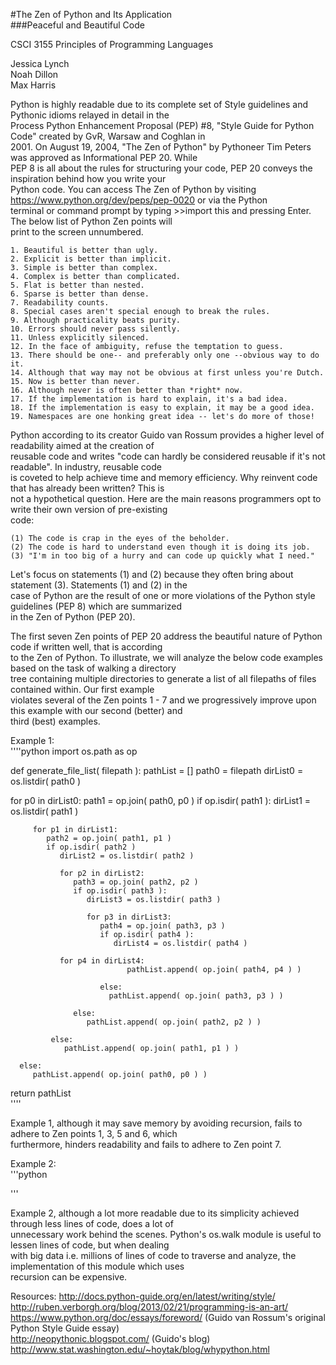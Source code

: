 #The Zen of Python and Its Application  
###Peaceful and Beautiful Code  

  
CSCI 3155 Principles of Programming Languages  
  
Jessica Lynch  
Noah Dillon   
Max Harris  

Python is highly readable due to its complete set of Style guidelines and Pythonic idioms relayed in detail in the  
Process Python Enhancement Proposal (PEP) #8, "Style Guide for Python Code" created by GvR, Warsaw and Coghlan in  
2001.  On August 19, 2004, "The Zen of Python" by Pythoneer Tim Peters was approved as Informational PEP 20. While  
PEP 8 is all about the rules for structuring your code, PEP 20 conveys the inspiration behind how you write your  
Python code. You can access The Zen of Python by visiting https://www.python.org/dev/peps/pep-0020 or via the Python  
terminal or command prompt by typing >>import this and pressing Enter.  The below list of Python Zen points will  
print to the screen unnumbered.  
  
	1. Beautiful is better than ugly.  
	2. Explicit is better than implicit.  
	3. Simple is better than complex.  
	4. Complex is better than complicated.  
	5. Flat is better than nested.  
	6. Sparse is better than dense.  
	7. Readability counts.  
	8. Special cases aren't special enough to break the rules.  
	9. Although practicality beats purity.  
	10. Errors should never pass silently.  
	11. Unless explicitly silenced.  
	12. In the face of ambiguity, refuse the temptation to guess.  
	13. There should be one-- and preferably only one --obvious way to do it.  
	14. Although that way may not be obvious at first unless you're Dutch.  
	15. Now is better than never.  
	16. Although never is often better than *right* now.  
	17. If the implementation is hard to explain, it's a bad idea.  
	18. If the implementation is easy to explain, it may be a good idea.  
	19. Namespaces are one honking great idea -- let's do more of those!  
  
Python according to its creator Guido van Rossum provides a higher level of readability aimed at the creation of  
reusable code and writes "code can hardly be considered reusable if it's not readable".  In industry, reusable code  
is coveted to help achieve time and memory efficiency.  Why reinvent code that has already been written?  This is  
not a hypothetical question.  Here are the main reasons programmers opt to write their own version of pre-existing  
code:  

	(1) The code is crap in the eyes of the beholder.  
	(2) The code is hard to understand even though it is doing its job.  
	(3) "I'm in too big of a hurry and can code up quickly what I need."  
  
Let's focus on statements (1) and (2) because they often bring about statement (3).  Statements (1) and (2) in the  
case of Python are the result of one or more violations of the Python style guidelines (PEP 8) which are summarized  
in the Zen of Python (PEP 20).  
  
The first seven Zen points of PEP 20 address the beautiful nature of Python code if written well, that is according  
to the Zen of Python. To illustrate, we will analyze the below code examples based on the task of walking a directory  
tree containing multiple directories to generate a list of all filepaths of files contained within.  Our first example  
violates several of the Zen points 1 - 7 and we progressively improve upon this example with our second (better) and  
third (best) examples.  

Example 1:  
''''python
import os.path as op

def generate_file_list( filepath ):
   pathList = []
   path0    = filepath
   dirList0 = os.listdir( path0 )

   for p0 in dirList0:
      path1 = op.join( path0, p0 )
      if op.isdir( path1 ):
         dirList1 = os.listdir( path1 )

         for p1 in dirList1:
            path2 = op.join( path1, p1 )
            if op.isdir( path2 )
               dirList2 = os.listdir( path2 )

               for p2 in dirList2:
                  path3 = op.join( path2, p2 )
                  if op.isdir( path3 ):
                     dirList3 = os.listdir( path3 )

                     for p3 in dirList3:
                        path4 = op.join( path3, p3 )
                        if op.isdir( path4 ):
                           dirList4 = os.listdir( path4 )

			   for p4 in dirList4:
                              pathList.append( op.join( path4, p4 ) )

                        else: 
                          pathList.append( op.join( path3, p3 ) )

                  else:
                     pathList.append( op.join( path2, p2 ) )

             else:
                pathList.append( op.join( path1, p1 ) )

      else:
         pathList.append( op.join( path0, p0 ) )

   return pathList                 
''''
  
Example 1, although it may save memory by avoiding recursion, fails to adhere to Zen points 1, 3, 5 and 6, which  
furthermore, hinders readability and fails to adhere to Zen point 7.  
  
  
Example 2:  
'''python

'''  
  
  
Example 2, although a lot more readable due to its simplicity achieved through less lines of code, does a lot of  
unnecessary work behind the scenes.  Python's os.walk module is useful to lessen lines of code, but when dealing  
with big data i.e. millions of lines of code to traverse and analyze, the implementation of this module which uses  
recursion can be expensive.  

 

Resources:
http://docs.python-guide.org/en/latest/writing/style/  
http://ruben.verborgh.org/blog/2013/02/21/programming-is-an-art/  
https://www.python.org/doc/essays/foreword/ (Guido van Rossum's original Python Style Guide essay)  
http://neopythonic.blogspot.com/ (Guido's blog)  
http://www.stat.washington.edu/~hoytak/blog/whypython.html  